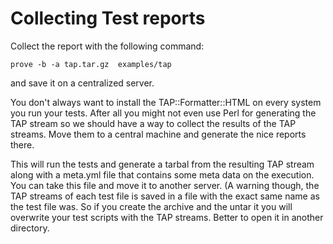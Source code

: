 # Collecting Test reports

Collect the report with the following command:

```
prove -b -a tap.tar.gz  examples/tap
```

and save it on a centralized server.


You don't always want to install the TAP::Formatter::HTML on
every system you run your tests. After all you might not even
use Perl for generating the TAP stream so we should have a way to
collect the results of the TAP streams. Move them to a central
machine and generate the nice reports there.


This will run the tests and generate a tarbal from the resulting
TAP stream along with a meta.yml file that contains some meta data
on the execution. You can take this file and move it to another
server. (A warning though, the TAP streams of each test file is saved in
a file with the exact same name as the test file was. So if you create the
archive and the untar it you will overwrite your test scripts with the
TAP streams. Better to open it in another directory.



